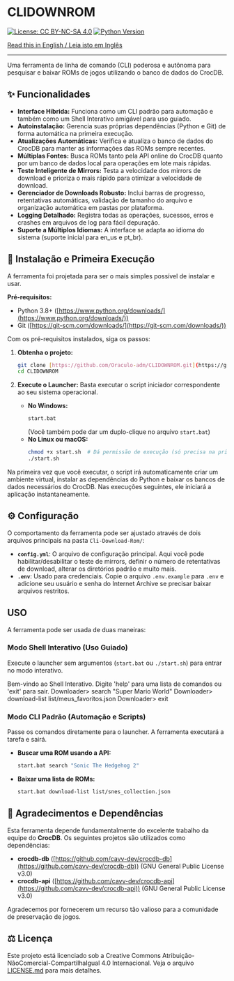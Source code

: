 # CLIDOWNROM

[![License: CC BY-NC-SA 4.0](https://img.shields.io/badge/License-CC%20BY--NC--SA%204.0-lightgrey.svg)](http://creativecommons.org/licenses/by-nc-sa/4.0/)
[![Python Version](https://img.shields.io/badge/python-3.8+-blue.svg)](https://www.python.org/downloads/)

[Read this in English / Leia isto em Inglês](README.md)

---

Uma ferramenta de linha de comando (CLI) poderosa e autônoma para pesquisar e baixar ROMs de jogos utilizando o banco de dados do CrocDB.

## ✨ Funcionalidades

* **Interface Híbrida:** Funciona como um CLI padrão para automação e também como um Shell Interativo amigável para uso guiado.
* **Autoinstalação:** Gerencia suas próprias dependências (Python e Git) de forma automática na primeira execução.
* **Atualizações Automáticas:** Verifica e atualiza o banco de dados do CrocDB para manter as informações das ROMs sempre recentes.
* **Múltiplas Fontes:** Busca ROMs tanto pela API online do CrocDB quanto por um banco de dados local para operações em lote mais rápidas.
* **Teste Inteligente de Mirrors:** Testa a velocidade dos mirrors de download e prioriza o mais rápido para otimizar a velocidade de download.
* **Gerenciador de Downloads Robusto:** Inclui barras de progresso, retentativas automáticas, validação de tamanho do arquivo e organização automática em pastas por plataforma.
* **Logging Detalhado:** Registra todas as operações, sucessos, erros e crashes em arquivos de log para fácil depuração.
* **Suporte a Múltiplos Idiomas:** A interface se adapta ao idioma do sistema (suporte inicial para en_us e pt_br).

## 🚀 Instalação e Primeira Execução

A ferramenta foi projetada para ser o mais simples possível de instalar e usar.

**Pré-requisitos:**

* Python 3.8+ ([https://www.python.org/downloads/](https://www.python.org/downloads/))
* Git ([https://git-scm.com/downloads/](https://git-scm.com/downloads/))

Com os pré-requisitos instalados, siga os passos:

1.  **Obtenha o projeto:**
    ```bash
    git clone [https://github.com/Oraculo-adm/CLIDOWNROM.git](https://github.com/Oraculo-adm/CLIDOWNROM.git)
    cd CLIDOWNROM
    ```
2.  **Execute o Launcher:**
    Basta executar o script iniciador correspondente ao seu sistema operacional.

    * **No Windows:**
        ```bash
        start.bat
        ```
        (Você também pode dar um duplo-clique no arquivo `start.bat`)
    * **No Linux ou macOS:**
        ```bash
        chmod +x start.sh  # Dá permissão de execução (só precisa na primeira vez)
        ./start.sh
        ```

Na primeira vez que você executar, o script irá automaticamente criar um ambiente virtual, instalar as dependências do Python e baixar os bancos de dados necessários do CrocDB. Nas execuções seguintes, ele iniciará a aplicação instantaneamente.

## ⚙️ Configuração

O comportamento da ferramenta pode ser ajustado através de dois arquivos principais na pasta `Cli-Download-Rom/`:

* **`config.yml`**: O arquivo de configuração principal. Aqui você pode habilitar/desabilitar o teste de mirrors, definir o número de retentativas de download, alterar os diretórios padrão e muito mais.
* **`.env`**: Usado para credenciais. Copie o arquivo `.env.example` para `.env` e adicione seu usuário e senha do Internet Archive se precisar baixar arquivos restritos.

## USO

A ferramenta pode ser usada de duas maneiras:

### Modo Shell Interativo (Uso Guiado)

Execute o launcher sem argumentos (`start.bat` ou `./start.sh`) para entrar no modo interativo.

Bem-vindo ao Shell Interativo. Digite 'help' para uma lista de comandos ou 'exit' para sair.
Downloader> search "Super Mario World"
Downloader> download-list list/meus_favoritos.json
Downloader> exit

### Modo CLI Padrão (Automação e Scripts)

Passe os comandos diretamente para o launcher. A ferramenta executará a tarefa e sairá.

* **Buscar uma ROM usando a API:**
    ```bash
    start.bat search "Sonic The Hedgehog 2"
    ```
* **Baixar uma lista de ROMs:**
    ```bash
    start.bat download-list list/snes_collection.json
    ```

## 🙏 Agradecimentos e Dependências

Esta ferramenta depende fundamentalmente do excelente trabalho da equipe do **CrocDB**. Os seguintes projetos são utilizados como dependências:

* **crocdb-db** ([https://github.com/cavv-dev/crocdb-db](https://github.com/cavv-dev/crocdb-db)) (GNU General Public License v3.0)
* **crocdb-api** ([https://github.com/cavv-dev/crocdb-api](https://github.com/cavv-dev/crocdb-api)) (GNU General Public License v3.0)

Agradecemos por fornecerem um recurso tão valioso para a comunidade de preservação de jogos.

## ⚖️ Licença

Este projeto está licenciado sob a Creative Commons Atribuição-NãoComercial-CompartilhaIgual 4.0 Internacional. Veja o arquivo [LICENSE.md](LICENSE.md) para mais detalhes.